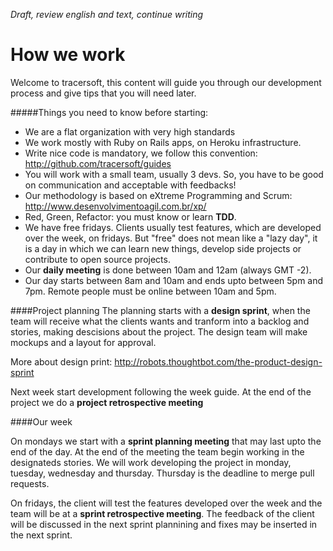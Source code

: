 *Draft, review english and text, continue writing*

# How we work

Welcome to tracersoft, this content will guide you through our development process and give tips that you will need later.

#####Things you need to know before starting:

* We are a flat organization with very high standards
* We work mostly with Ruby on Rails apps, on Heroku infrastructure.
* Write nice code is mandatory, we follow this convention: http://github.com/tracersoft/guides
* You will work with a small team, usually 3 devs. So, you have to be good on communication and acceptable with feedbacks!
* Our methodology is based on eXtreme Programming and Scrum: http://www.desenvolvimentoagil.com.br/xp/
* Red, Green, Refactor: you must know or learn **TDD**.
* We have free fridays. Clients usually test features, which are developed over the week, on fridays. But "free" does not mean like a "lazy day", it is a day in which we can learn new things, develop side projects or contribute to open source projects.
* Our **daily meeting** is done between 10am and 12am (always GMT -2).
* Our day starts between 8am and 10am and ends upto between 5pm and 7pm. Remote people must be online between 10am and 5pm.

####Project planning
The planning starts with a **design sprint**, when the team will receive what the clients wants and tranform into a backlog and stories, making descisions about the project. The design team will make mockups and a layout for approval.

More about design print: http://robots.thoughtbot.com/the-product-design-sprint

Next week start development following the week guide.
At the end of the project we do a **project retrospective meeting**

####Our week

On mondays we start with a **sprint planning meeting** that may last upto the end of the day. At the end of the meeting the team begin working in the designateds stories. We will work developing the project in monday, tuesday, wednesday and thursday.
Thursday is the deadline to merge pull requests.

On fridays, the client will test the features developed over the week and the team will be at a **sprint retrospective meeting**. The feedback of the client will be discussed in the next sprint plannining and fixes may be inserted in the next sprint.

